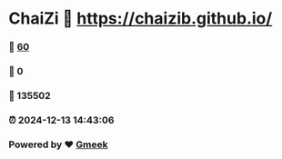 # ChaiZi :link: https://chaizib.github.io/ 
### :page_facing_up: [60](https://chaizib.github.io//tag.html) 
### :speech_balloon: 0 
### :hibiscus: 135502 
### :alarm_clock: 2024-12-13 14:43:06 
### Powered by :heart: [Gmeek](https://github.com/Meekdai/Gmeek)
